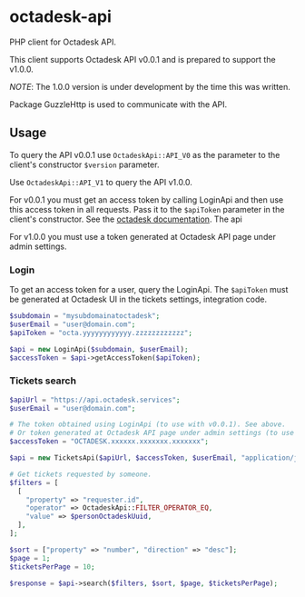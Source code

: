 # octadesk-api

PHP client for Octadesk API.

This client supports Octadesk API v0.0.1 and is prepared to support the v1.0.0.

_NOTE_: The 1.0.0 version is under development by the time this was written.

Package GuzzleHttp is used to communicate with the API.

## Usage

To query the API v0.0.1 use `OctadeskApi::API_V0` as the parameter to the client's constructor `$version` parameter.

Use `OctadeskApi::API_V1` to query the API v1.0.0.

For v0.0.1 you must get an access token by calling LoginApi and then use this access token in all requests. Pass it to the `$apiToken` parameter in the client's constructor. See the [octadesk documentation](https://api-docs.octadesk.services/docs). The api

For v1.0.0 you must use a token generated at Octadesk API page under admin settings.

### Login

To get an access token for a user, query the LoginApi. The `$apiToken` must be generated at Octadesk UI in the tickets settings, integration code.

```php
$subdomain = "mysubdomainatoctadesk";
$userEmail = "user@domain.com";
$apiToken = "octa.yyyyyyyyyyyy.zzzzzzzzzzzz";

$api = new LoginApi($subdomain, $userEmail);
$accessToken = $api->getAccessToken($apiToken);
```

### Tickets search

```php
$apiUrl = "https://api.octadesk.services";
$userEmail = "user@domain.com";

# The token obtained using LoginApi (to use with v0.0.1). See above.
# Or token generated at Octadesk API page under admin settings (to use with v1.0.0)
$accessToken = "OCTADESK.xxxxxx.xxxxxxx.xxxxxxx";

$api = new TicketsApi($apiUrl, $accessToken, $userEmail, "application/json", OctadeskApi::API_V0);

# Get tickets requested by someone.
$filters = [
  [
    "property" => "requester.id",
    "operator" => OctadeskApi::FILTER_OPERATOR_EQ,
    "value" => $personOctadeskUuid,
  ],
];

$sort = ["property" => "number", "direction" => "desc"];
$page = 1;
$ticketsPerPage = 10;

$response = $api->search($filters, $sort, $page, $ticketsPerPage);
```
